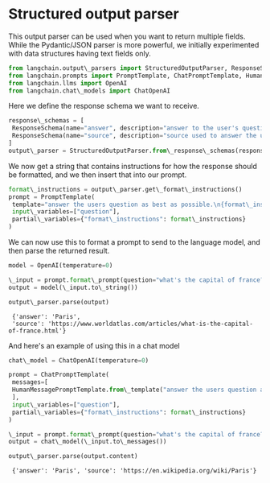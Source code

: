 # Structured output parser

This output parser can be used when you want to return multiple fields. While the Pydantic/JSON parser is more powerful, we initially experimented with data structures having text fields only.

```python
from langchain.output\_parsers import StructuredOutputParser, ResponseSchema  
from langchain.prompts import PromptTemplate, ChatPromptTemplate, HumanMessagePromptTemplate  
from langchain.llms import OpenAI  
from langchain.chat\_models import ChatOpenAI  

```

Here we define the response schema we want to receive.

```python
response\_schemas = [  
 ResponseSchema(name="answer", description="answer to the user's question"),  
 ResponseSchema(name="source", description="source used to answer the user's question, should be a website.")  
]  
output\_parser = StructuredOutputParser.from\_response\_schemas(response\_schemas)  

```

We now get a string that contains instructions for how the response should be formatted, and we then insert that into our prompt.

```python
format\_instructions = output\_parser.get\_format\_instructions()  
prompt = PromptTemplate(  
 template="answer the users question as best as possible.\n{format\_instructions}\n{question}",  
 input\_variables=["question"],  
 partial\_variables={"format\_instructions": format\_instructions}  
)  

```

We can now use this to format a prompt to send to the language model, and then parse the returned result.

```python
model = OpenAI(temperature=0)  

```

```python
\_input = prompt.format\_prompt(question="what's the capital of france?")  
output = model(\_input.to\_string())  

```

```python
output\_parser.parse(output)  

```

```text
 {'answer': 'Paris',  
 'source': 'https://www.worldatlas.com/articles/what-is-the-capital-of-france.html'}  

```

And here's an example of using this in a chat model

```python
chat\_model = ChatOpenAI(temperature=0)  

```

```python
prompt = ChatPromptTemplate(  
 messages=[  
 HumanMessagePromptTemplate.from\_template("answer the users question as best as possible.\n{format\_instructions}\n{question}")  
 ],  
 input\_variables=["question"],  
 partial\_variables={"format\_instructions": format\_instructions}  
)  

```

```python
\_input = prompt.format\_prompt(question="what's the capital of france?")  
output = chat\_model(\_input.to\_messages())  

```

```python
output\_parser.parse(output.content)  

```

```text
 {'answer': 'Paris', 'source': 'https://en.wikipedia.org/wiki/Paris'}  

```
